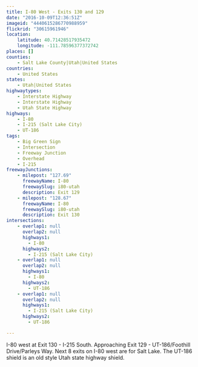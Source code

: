 ```yaml
---
title: I-80 West - Exits 130 and 129
date: "2016-10-09T12:36:51Z"
imageid: "4440615286770988959"
flickrid: "30615961946"
location:
    latitude: 40.71428517935472
    longitude: -111.78596377372742
places: []
counties:
    - Salt Lake County|Utah|United States
countries:
    - United States
states:
    - Utah|United States
highwaytypes:
    - Interstate Highway
    - Interstate Highway
    - Utah State Highway
highways:
    - I-80
    - I-215 (Salt Lake City)
    - UT-186
tags:
    - Big Green Sign
    - Intersection
    - Freeway Junction
    - Overhead
    - I-215
freewayJunctions:
    - milepost: "127.69"
      freewayName: I-80
      freewaySlug: i80-utah
      description: Exit 129
    - milepost: "128.67"
      freewayName: I-80
      freewaySlug: i80-utah
      description: Exit 130
intersections:
    - overlap1: null
      overlap2: null
      highways1:
        - I-80
      highways2:
        - I-215 (Salt Lake City)
    - overlap1: null
      overlap2: null
      highways1:
        - I-80
      highways2:
        - UT-186
    - overlap1: null
      overlap2: null
      highways1:
        - I-215 (Salt Lake City)
      highways2:
        - UT-186

---
```

I-80 west at Exit 130 - I-215 South.  Approaching Exit 129 - UT-186/Foothill Drive/Parleys Way.  Next 8 exits on I-80 west are for Salt Lake.  The UT-186 shield is an old style Utah state highway shield.